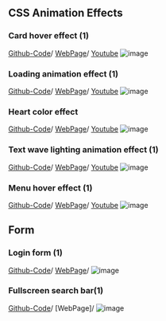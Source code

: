 ## CSS Animation Effects

### Card hover effect (1)
[Github-Code](https://github.com/jjyoon-dev/yotube_project/tree/master/css_animation_effect/card_hover_effect(1))/
[WebPage](https://jjyoon-dev.github.io/portfolio/css_animation_effect/card_hover_effect(1)/index.html)/
[Youtube](https://youtu.be/byouveQRdFU)
![image](https://github.com/jjyoon-dev/yotube_project/blob/master/css_animation_effect/thumbnail/card_hover_effect(1)_thumbnai.png?raw=true)

### Loading animation effect (1)
[Github-Code](https://github.com/jjyoon-dev/youtube_project/tree/master/css_animation_effect/loading_tutorial1)/
[WebPage](https://jjyoon-dev.github.io/portfolio/css_animation_effect/loading_tutorial1/index.html)/
[Youtube](https://youtu.be/XTyUWReFhuw)
![image](https://github.com/jjyoon-dev/yotube_project/blob/master/css_animation_effect/thumbnail/loading_animation_effect(1)_thumbnail.PNG?raw=true)

### Heart color effect
[Github-Code](https://github.com/jjyoon-dev/youtube_project/tree/master/css_animation_effect/heart_color_change)/
[WebPage](https://jjyoon-dev.github.io/portfolio/css_animation_effect/heart_color_change/index.html)/
[Youtube](https://youtu.be/xWwrdb2LG-8)
![image](https://github.com/jjyoon-dev/yotube_project/blob/master/css_animation_effect/thumbnail/heart_color_change_thumbnail.PNG?raw=true)

### Text wave lighting animation effect (1)
[Github-Code](https://github.com/jjyoon-dev/youtube_project/tree/master/css_animation_effect/text_wave_animation(1))/
[WebPage](https://jjyoon-dev.github.io/portfolio/css_animation_effect/text_wave_animation(1)/index.html)/
[Youtube](https://youtu.be/yQnyFV8ag0g)
![image](https://github.com/jjyoon-dev/yotube_project/blob/master/css_animation_effect/thumbnail/text_wave_lighting_animation_effect_thumbnail.PNG?raw=true)

### Menu hover effect (1)
[Github-Code](https://github.com/jjyoon-dev/youtube_project/tree/master/css_animation_effect/menu_hover_effect(1))/
[WebPage](https://jjyoon-dev.github.io/portfolio/css_animation_effect/menu_hover_effect(1)/index.html)/
[Youtube](https://youtu.be/nm9wPnB_04g)
![image](https://github.com/jjyoon-dev/youtube_project/blob/master/css_animation_effect/thumbnail/menu_hover_effect(1).png?raw=true)



## Form

### Login form (1)
[Github-Code](https://github.com/jjyoon-dev/youtube_project/tree/master/form/login_form(1))/
[WebPage](https://jjyoon-dev.github.io/portfolio/login_form/tutorial(1)/login.html)/
![image](https://github.com/jjyoon-dev/youtube_project/blob/master/form/thumbnail/login_form(1).PNG?raw=true)

### Fullscreen search bar(1)
[Github-Code](https://github.com/jjyoon-dev/youtube_project/tree/master/form/fullscreen_search_bar(1))/
[WebPage]/
![image](https://github.com/jjyoon-dev/youtube_project/blob/master/form/thumbnail/fullscreen_search_bar(1).PNG?raw=true)

